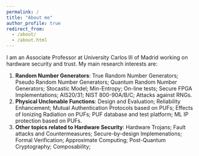 ```yaml
---
permalink: /
title: "About me"
author_profile: true
redirect_from: 
  - /about/
  - /about.html
---
```

I am an Associate Professor at University Carlos III of Madrid working on  hardware security and trust. My main research interests are:

1. **Random Number Generators**: True Random Number Generators; Pseudo Random Number Generators; Quantum Random Number Generators; Stocastic Model; Min-Entropy; On-line tests; Secure FPGA Implementations; AIS20/31; NIST 800-90A/B/C; Attacks against RNGs.
2. **Physical Unclonable Functions**: Design and Evaluation; Reliability Enhancement; Mutual Authentication Protocols based on PUFs; Effects of Ionizing Radiation on PUFs; PUF database and test platform; ML IP protection based on PUFs.
3. **Other topics related to Hardware Security**: Hardware Trojans; Fault attacks and Countermeasures; Secure-by-design Implemenations; Formal Verification; Approximate Computing; Post-Quantum Cryptography; Composability; 
